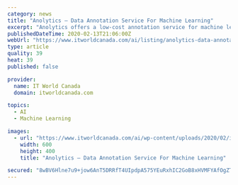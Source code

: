 ```yaml
---
category: news
title: "Anolytics – Data Annotation Service For Machine Learning"
excerpt: "Anolytics offers a low-cost annotation service for machine learning and artificial intelligence model developments. It is providing the precisely annotated data in the form of text, images and videos using the various annotation techniques while ensuring the accuracy and quality. It is specialized in Image Annotation, Video Annotation and Text ..."
publishedDateTime: 2020-02-13T21:06:00Z
webUrl: "https://www.itworldcanada.com/ai/listing/anolytics-data-annotation-service-for-machine-learning/"
type: article
quality: 39
heat: 39
published: false

provider:
  name: IT World Canada
  domain: itworldcanada.com

topics:
  - AI
  - Machine Learning

images:
  - url: "https://www.itworldcanada.com/ai/wp-content/uploads/2020/02/image-annotaion.jpg"
    width: 600
    height: 400
    title: "Anolytics – Data Annotation Service For Machine Learning"

secured: "8wBV6Hlne7u9+jow6AnT5DRRfT4UIpdpA575YEuRxhIC2GoB8xHVMFYAfOgZTrIRVYNjMlrLb9FfV7ZjVf5JdREIiPINNOuj+SU6zAqOWFYJhEiswF1xUVjlM8wefLVmr4IW7malAUylzjPKm3tunoHt1MOaH9pnV1JY1HIiN45zLaPii0fKFdSKFA6wjZSKmXACRJKabhnhDBcdHLkplxFm6VppadhkRU1gr9QUEIlliCFwsGj4KHaKU6SJwRizWTlgOsqj0vRLh3LdXtqYxspQa6aHrv7dhgi62tfXBvw22UGHcNGFg8x/rQvXk1Ztjj56asFx8brecQDY3Ul0VoLufSX+ZR/Op8exA424yMz12wrn+f5s0NjkMjTzkj0yekSQ4qOcfixYFJgXUtF5HhV0UJzRy+yv6/0UDg3RMxo8adZ1seJhqEQcA2fOtGexmzLhdQ+8bTxmuylMMzdDvFSeAedB/c9VizkyXm9B8r4=;Y50s01whgbOUIDAH+TGzxQ=="
---
```


